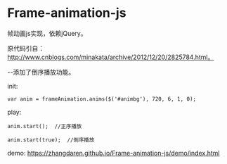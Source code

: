 # Frame-animation-js

帧动画js实现，依赖jQuery。

原代码引自：http://www.cnblogs.com/minakata/archive/2012/12/20/2825784.html。

--添加了倒序播放功能。

init:

	var anim = frameAnimation.anims($('#animbg'), 720, 6, 1, 0);
  
play:

	anim.start();  //正序播放
	
	anim.start(true);  //倒序播放


demo:
https://zhangdaren.github.io/Frame-animation-js/demo/index.html
